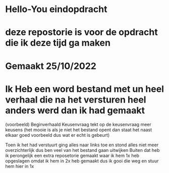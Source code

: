 # Hello-You eindopdracht
# deze repostorie is voor de opdracht die ik deze tijd ga maken
# Gemaakt 25/10/2022
# Ik Heb een word bestand met un heel verhaal die na het versturen heel anders werd dan ik had gemaakt
(voorbeeld)
Beginverhaald
  Keusenvraag
  tekt op de keusenvraag
    meer keusens
    (het mooie is als je niet het bestand opent dan staat het naast elkaar goed voorbeeld dus wat er echt is gebeurt)
    
 Toen ik het had verstuurt ging alles naar links toe en stond alles niet meer overzichterlijk dus ben veel van het bestand gaan uitwijken
 Buiten dat heb ik perongelijk een extra reposetorie gemaakt waar ik hem 1x heb opgeslagen omdat ik hem in 2x heb gemaakt dus ik gooi die weg en stuur hem hier in 1x

